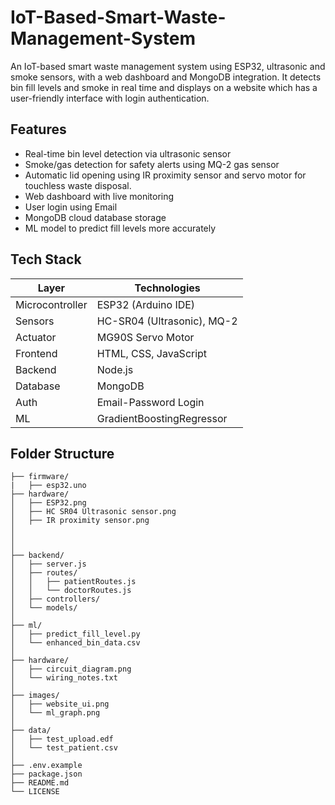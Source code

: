 # IoT-Based-Smart-Waste-Management-System
An IoT-based smart waste management system using ESP32, ultrasonic and smoke sensors, with a web dashboard and MongoDB integration. It detects bin fill levels and smoke in real time and displays on a website which has a user-friendly interface with login authentication.

## Features

-  Real-time bin level detection via ultrasonic sensor
-  Smoke/gas detection for safety alerts using MQ-2 gas sensor
-  Automatic lid opening using IR proximity sensor and servo motor for touchless waste disposal.
-  Web dashboard with live monitoring
-  User login using Email
-  MongoDB cloud database storage
-  ML model to predict fill levels more accurately

## Tech Stack

| Layer           |    Technologies                |
|---------------  |--------------------------------|
| Microcontroller | ESP32 (Arduino IDE)            |
| Sensors         | HC-SR04 (Ultrasonic), MQ-2     |
| Actuator        | MG90S Servo Motor              |
| Frontend        | HTML, CSS, JavaScript          |
| Backend         | Node.js                        |
| Database        | MongoDB                        |
| Auth            | Email-Password Login           |
| ML              | GradientBoostingRegressor      |


## Folder Structure
```
├── firmware/
|   ├── esp32.uno
├── hardware/
│   ├── ESP32.png
│   ├── HC SR04 Ultrasonic sensor.png
│   ├── IR proximity sensor.png
│  
│       
│
├── backend/
│   ├── server.js
│   ├── routes/
│   │   ├── patientRoutes.js
│   │   └── doctorRoutes.js
│   ├── controllers/
│   └── models/
│
├── ml/
│   ├── predict_fill_level.py
│   └── enhanced_bin_data.csv
│
├── hardware/
│   ├── circuit_diagram.png
│   └── wiring_notes.txt
│
├── images/
│   ├── website_ui.png
│   └── ml_graph.png
│
├── data/
│   ├── test_upload.edf
│   └── test_patient.csv
│
├── .env.example
├── package.json
├── README.md
└── LICENSE
```



